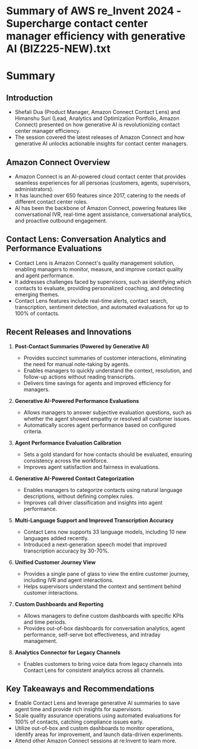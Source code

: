 # Summary of AWS re_Invent 2024 -Supercharge contact center manager efficiency with generative AI (BIZ225-NEW).txt

# Summary

## Introduction
- Shefali Dua (Product Manager, Amazon Connect Contact Lens) and Himanshu Suri (Lead, Analytics and Optimization Portfolio, Amazon Connect) presented on how generative AI is revolutionizing contact center manager efficiency.
- The session covered the latest releases of Amazon Connect and how generative AI unlocks actionable insights for contact center managers.

## Amazon Connect Overview
- Amazon Connect is an AI-powered cloud contact center that provides seamless experiences for all personas (customers, agents, supervisors, administrators).
- It has launched over 650 features since 2017, catering to the needs of different contact center roles.
- AI has been the backbone of Amazon Connect, powering features like conversational IVR, real-time agent assistance, conversational analytics, and proactive outbound engagement.

## Contact Lens: Conversation Analytics and Performance Evaluations
- Contact Lens is Amazon Connect's quality management solution, enabling managers to monitor, measure, and improve contact quality and agent performance.
- It addresses challenges faced by supervisors, such as identifying which contacts to evaluate, providing personalized coaching, and detecting emerging themes.
- Contact Lens features include real-time alerts, contact search, transcription, sentiment detection, and automated evaluations for up to 100% of contacts.

## Recent Releases and Innovations
1. **Post-Contact Summaries (Powered by Generative AI)**
   - Provides succinct summaries of customer interactions, eliminating the need for manual note-taking by agents.
   - Enables managers to quickly understand the context, resolution, and follow-up actions without reading transcripts.
   - Delivers time savings for agents and improved efficiency for managers.

2. **Generative AI-Powered Performance Evaluations**
   - Allows managers to answer subjective evaluation questions, such as whether the agent showed empathy or resolved all customer issues.
   - Automatically scores agent performance based on configured criteria.

3. **Agent Performance Evaluation Calibration**
   - Sets a gold standard for how contacts should be evaluated, ensuring consistency across the workforce.
   - Improves agent satisfaction and fairness in evaluations.

4. **Generative AI-Powered Contact Categorization**
   - Enables managers to categorize contacts using natural language descriptions, without defining complex rules.
   - Improves call driver classification and insights into agent performance.

5. **Multi-Language Support and Improved Transcription Accuracy**
   - Contact Lens now supports 33 language models, including 10 new languages added recently.
   - Introduced a next-generation speech model that improved transcription accuracy by 30-70%.

6. **Unified Customer Journey View**
   - Provides a single pane of glass to view the entire customer journey, including IVR and agent interactions.
   - Helps supervisors understand the context and sentiment behind customer interactions.

7. **Custom Dashboards and Reporting**
   - Allows managers to define custom dashboards with specific KPIs and time periods.
   - Provides out-of-box dashboards for conversation analytics, agent performance, self-serve bot effectiveness, and intraday management.

8. **Analytics Connector for Legacy Channels**
   - Enables customers to bring voice data from legacy channels into Contact Lens for consistent analytics across all channels.

## Key Takeaways and Recommendations
- Enable Contact Lens and leverage generative AI summaries to save agent time and provide rich insights for supervisors.
- Scale quality assurance operations using automated evaluations for 100% of contacts, catching compliance issues early.
- Utilize out-of-box and custom dashboards to monitor operations, identify areas for improvement, and launch data-driven experiments.
- Attend other Amazon Connect sessions at re:Invent to learn more.